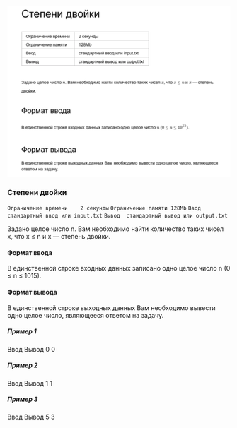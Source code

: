![Cтепень двойки](../res/power-of-two.png)

### Степени двойки

`Ограничение времени	2 секунды`
`Ограничение памяти	128Mb`
`Ввод	стандартный ввод или input.txt`
`Вывод	стандартный вывод или output.txt`

Задано целое число n. Вам необходимо найти количество таких чисел x, что x ≤ n и x — степень двойки.

#### Формат ввода

В единственной строке входных данных записано одно целое число n (0 ≤ n ≤ 1015).

#### Формат вывода

В единственной строке выходных данных Вам необходимо вывести одно целое число, являющееся ответом на задачу.


##### Пример 1

Ввод	Вывод
0
0

##### Пример 2

Ввод	Вывод
1
1

##### Пример 3

Ввод	Вывод
5
3
